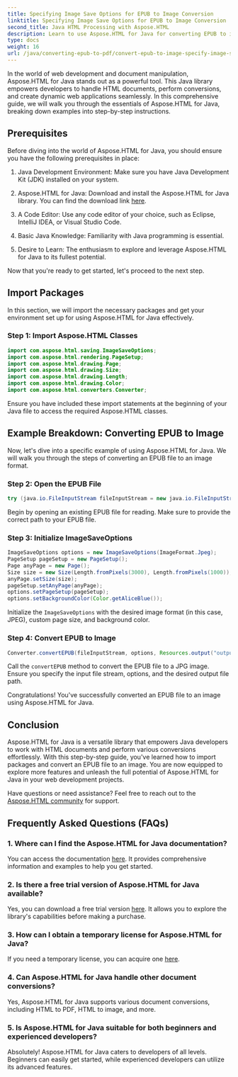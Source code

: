 ```yaml
---
title: Specifying Image Save Options for EPUB to Image Conversion
linktitle: Specifying Image Save Options for EPUB to Image Conversion
second_title: Java HTML Processing with Aspose.HTML
description: Learn to use Aspose.HTML for Java for converting EPUB to image & more. Explore our step-by-step guide. #JavaDevelopment #WebDevelopment #DocumentConversion
type: docs
weight: 16
url: /java/converting-epub-to-pdf/convert-epub-to-image-specify-image-save-options/
---
```


In the world of web development and document manipulation, Aspose.HTML for Java stands out as a powerful tool. This Java library empowers developers to handle HTML documents, perform conversions, and create dynamic web applications seamlessly. In this comprehensive guide, we will walk you through the essentials of Aspose.HTML for Java, breaking down examples into step-by-step instructions.

## Prerequisites

Before diving into the world of Aspose.HTML for Java, you should ensure you have the following prerequisites in place:

1. Java Development Environment: Make sure you have Java Development Kit (JDK) installed on your system.

2. Aspose.HTML for Java: Download and install the Aspose.HTML for Java library. You can find the download link [here](https://releases.aspose.com/html/java/).

3. A Code Editor: Use any code editor of your choice, such as Eclipse, IntelliJ IDEA, or Visual Studio Code.

4. Basic Java Knowledge: Familiarity with Java programming is essential.

5. Desire to Learn: The enthusiasm to explore and leverage Aspose.HTML for Java to its fullest potential.

Now that you're ready to get started, let's proceed to the next step.

## Import Packages

In this section, we will import the necessary packages and get your environment set up for using Aspose.HTML for Java effectively. 

### Step 1: Import Aspose.HTML Classes

```java
import com.aspose.html.saving.ImageSaveOptions;
import com.aspose.html.rendering.PageSetup;
import com.aspose.html.drawing.Page;
import com.aspose.html.drawing.Size;
import com.aspose.html.drawing.Length;
import com.aspose.html.drawing.Color;
import com.aspose.html.converters.Converter;
```

Ensure you have included these import statements at the beginning of your Java file to access the required Aspose.HTML classes.

## Example Breakdown: Converting EPUB to Image

Now, let's dive into a specific example of using Aspose.HTML for Java. We will walk you through the steps of converting an EPUB file to an image format.

### Step 2: Open the EPUB File

```java
try (java.io.FileInputStream fileInputStream = new java.io.FileInputStream(Resources.input("input.epub"))) {
```

Begin by opening an existing EPUB file for reading. Make sure to provide the correct path to your EPUB file.

### Step 3: Initialize ImageSaveOptions

```java
ImageSaveOptions options = new ImageSaveOptions(ImageFormat.Jpeg);
PageSetup pageSetup = new PageSetup();
Page anyPage = new Page();
Size size = new Size(Length.fromPixels(3000), Length.fromPixels(1000));
anyPage.setSize(size);
pageSetup.setAnyPage(anyPage);
options.setPageSetup(pageSetup);
options.setBackgroundColor(Color.getAliceBlue());
```

Initialize the `ImageSaveOptions` with the desired image format (in this case, JPEG), custom page size, and background color.

### Step 4: Convert EPUB to Image

```java
Converter.convertEPUB(fileInputStream, options, Resources.output("output.jpg"));
```

Call the `convertEPUB` method to convert the EPUB file to a JPG image. Ensure you specify the input file stream, options, and the desired output file path.

Congratulations! You've successfully converted an EPUB file to an image using Aspose.HTML for Java.

## Conclusion

Aspose.HTML for Java is a versatile library that empowers Java developers to work with HTML documents and perform various conversions effortlessly. With this step-by-step guide, you've learned how to import packages and convert an EPUB file to an image. You are now equipped to explore more features and unleash the full potential of Aspose.HTML for Java in your web development projects.

Have questions or need assistance? Feel free to reach out to the [Aspose.HTML community](https://forum.aspose.com/) for support.

## Frequently Asked Questions (FAQs)

### 1. Where can I find the Aspose.HTML for Java documentation?

You can access the documentation [here](https://reference.aspose.com/html/java/). It provides comprehensive information and examples to help you get started.

### 2. Is there a free trial version of Aspose.HTML for Java available?

Yes, you can download a free trial version [here](https://releases.aspose.com/). It allows you to explore the library's capabilities before making a purchase.

### 3. How can I obtain a temporary license for Aspose.HTML for Java?

If you need a temporary license, you can acquire one [here](https://purchase.aspose.com/temporary-license/).

### 4. Can Aspose.HTML for Java handle other document conversions?

Yes, Aspose.HTML for Java supports various document conversions, including HTML to PDF, HTML to image, and more.

### 5. Is Aspose.HTML for Java suitable for both beginners and experienced developers?

Absolutely! Aspose.HTML for Java caters to developers of all levels. Beginners can easily get started, while experienced developers can utilize its advanced features.
